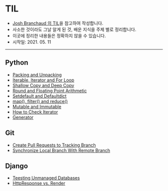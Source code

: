 # TIL
- [Josh Branchaud 의 TIL](https://github.com/jbranchaud/til)을 참고하여 작성합니다.
- 사소한 것이라도 그날 알게 된 것, 배운 지식을 주제 별로 정리합니다.
- 이곳에 정리한 내용들은 정확하지 않을 수 있습니다.
- 시작일: 2021. 05. 11
---
## Python
- [Packing and Unpacking](https://github.com/HyunlangBan/TIL/blob/main/python/packing_unpacking.md)
- [Iterable, Iterator and For Loop](https://github.com/HyunlangBan/TIL/blob/main/python/iterables_iterator_for_loop.md)
- [Shallow Copy and Deep Copy](https://github.com/HyunlangBan/TIL/blob/main/python/shallow_copy_deep_copy.md)
- [Round and Floating Point Arithmetic](https://github.com/HyunlangBan/TIL/blob/main/python/round_floating_point_arithmetic.md)
- [Setdefault and Defaultdict](https://github.com/HyunlangBan/TIL/blob/main/python/setdefault_defaultdict.md)
- [map(), filter() and reduce()](https://github.com/HyunlangBan/TIL/blob/main/python/map%2C%20filter%20and%20reduce.md)
- [Mutable and Immutable](https://github.com/HyunlangBan/TIL/blob/main/python/mutable%20and%20immutable.md)
- [How to Check Iterator](https://github.com/HyunlangBan/TIL/blob/main/python/how_to_check_iterator.md)
- [Generator](https://github.com/HyunlangBan/TIL/blob/main/python/generator.md)
## Git
- [Create Pull Requests to Tracking Branch](https://github.com/HyunlangBan/TIL/blob/main/git/create-pull-request-to-tracking-branch.md)
- [Synchronize Local Branch With Remote Branch](https://github.com/HyunlangBan/TIL/blob/main/git/sync-local-branch-remote-branch.md)
## Django
- [Teesting  Unmanaged Databases](https://github.com/HyunlangBan/TIL/blob/main/django/testing-unmanaged-databases.md)
- [HttpResponse vs. Render](https://github.com/HyunlangBan/TIL/blob/main/django/testing-unmanaged-databases.md)
